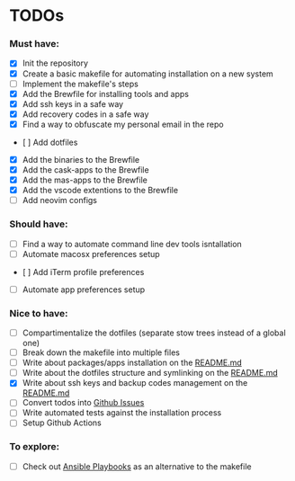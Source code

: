# TODOs

### Must have:

- [x] Init the repository
- [x] Create a basic makefile for automating installation on a new system
- [ ] Implement the makefile's steps
- [x] Add the Brewfile for installing tools and apps
- [x] Add ssh keys in a safe way
- [x] Add recovery codes in a safe way
- [x] Find a way to obfuscate my personal email in the repo
- [ ] Add dotfiles
- [x] Add the binaries to the Brewfile
- [x] Add the cask-apps to the Brewfile
- [x] Add the mas-apps to the Brewfile
- [x] Add the vscode extentions to the Brewfile
- [ ] Add neovim configs

### Should have:

- [ ] Find a way to automate command line dev tools isntallation
- [ ] Automate macosx preferences setup
- [ ] Add iTerm profile preferences
- [ ] Automate app preferences setup

### Nice to have:

- [ ] Compartimentalize the dotfiles (separate stow trees instead of a global one)
- [ ] Break down the makefile into multiple files
- [ ] Write about packages/apps installation on the [README.md](/README.md)
- [ ] Write about the dotfiles structure and symlinking on the [README.md](/README.md)
- [x] Write about ssh keys and backup codes management on the [README.md](/README.md)
- [ ] Convert todos into [Github Issues](https://github.com/Amheklerior/dotfiles/issues)
- [ ] Write automated tests against the installation process
- [ ] Setup Github Actions

### To explore:

- [ ] Check out [Ansible Playbooks](https://docs.ansible.com/ansible/latest/playbook_guide/playbooks_intro.html) as an alternative to the makefile
